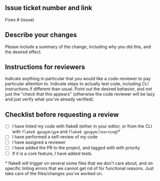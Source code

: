 ## Issue ticket number and link
Fixes # (issue)
## Describe your changes
Please include a summary of the change, including why you did this, and the desired effect.

## Instructions for reviewers
Indicate anything in particular that you would like a code-reviewer to pay particular attention to.
Indicate steps to actually test code, including CLI instructions if different than usual.
Point out the desired behavior, and not just the "check that this appears" (otherwise the code reviewer will be lazy and just verify what you've already verified).

## Checklist before requesting a review
- [ ] I have linted my code with flake8 (either in your editor, or from the CLI with `flake8 gpugym/gym` and `flake8 gpugym/learning`)*
- [ ] I have performed a self-review of my code
- [ ] I have assigned a reviewer
- [ ] I have added the PR to the project, and tagged with with priority
- [ ] If it is a core feature, I have added tests.

\* flake8 will trigger on several some files that we don't care about, and on specific linting errors that we cannot get rid of for functional reasons. Just take care of the files/changes you've worked on.